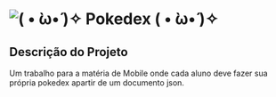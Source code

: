 # ![( • ̀ω•́ )✧ Pokedex ( • ̀ω•́ )✧]((https://img.shields.io/badge/Pokedex-colorido-8B0000?style=for-the-badge&logoColor=white))

## Descrição do Projeto
Um trabalho para a matéria de Mobile onde cada aluno deve fazer sua própria pokedex apartir de um documento json.
